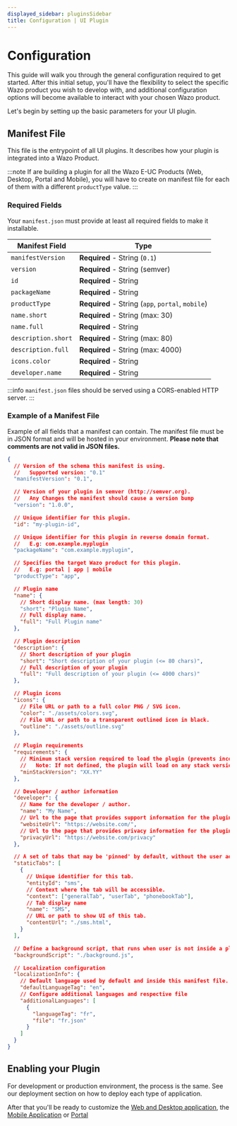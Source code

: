 ```yaml
---
displayed_sidebar: pluginsSidebar
title: Configuration | UI Plugin
---
```


# Configuration


This guide will walk you through the general configuration required to get started. After this initial setup, you'll have the flexibility to select the specific Wazo product you wish to develop with, and additional configuration options will become available to interact with your chosen Wazo product.

Let's begin by setting up the basic parameters for your UI plugin.

## Manifest File

This file is the entrypoint of all UI plugins. It describes how your plugin is integrated into a Wazo Product.

:::note
If are building a plugin for all the Wazo E-UC Products (Web, Desktop, Portal and Mobile), you will have to create on manifest file for each of them with a different `productType` value.
:::

### Required Fields

Your `manifest.json` must provide at least all required fields to make it installable.

| Manifest Field      | Type                                              |
| ------------------- | ------------------------------------------------- |
| `manifestVersion`   | **Required** - String (`0.1`)                     |
| `version`           | **Required** - String (semver)                    |
| `id`                | **Required** - String                             |
| `packageName`       | **Required** - String                             |
| `productType`       | **Required** - String (`app`, `portal`, `mobile`) |
| `name.short`        | **Required** - String (max: 30)                   |
| `name.full`         | **Required** - String                             |
| `description.short` | **Required** - String (max: 80)                   |
| `description.full`  | **Required** - String (max: 4000)                 |
| `icons.color`       | **Required** - String                             |
| `developer.name`    | **Required** - String                             |

:::info
`manifest.json` files should be served using a CORS-enabled HTTP server.
:::

### Example of a Manifest File

Example of all fields that a manifest can contain. The manifest file must be in JSON format and will be hosted in your environment.
**Please note that comments are not valid in JSON files.**

```json
{
  // Version of the schema this manifest is using.
  //   Supported version: "0.1"
  "manifestVersion": "0.1",

  // Version of your plugin in semver (http://semver.org).
  //   Any Changes the manifest should cause a version bump
  "version": "1.0.0",

  // Unique identifier for this plugin.
  "id": "my-plugin-id",

  // Unique identifier for this plugin in reverse domain format.
  //   E.g: com.example.myplugin
  "packageName": "com.example.myplugin",

  // Specifies the target Wazo product for this plugin.
  //   E.g: portal | app | mobile
  "productType": "app",

  // Plugin name
  "name": {
    // Short display name. (max length: 30)
    "short": "Plugin Name",
    // Full display name.
    "full": "Full Plugin name"
  },

  // Plugin description
  "description": {
    // Short description of your plugin
    "short": "Short description of your plugin (<= 80 chars)",
    // Full description of your plugin
    "full": "Full description of your plugin (<= 4000 chars)"
  },

  // Plugin icons
  "icons": {
    // File URL or path to a full color PNG / SVG icon.
    "color": "./assets/colors.svg",
    // File URL or path to a transparent outlined icon in black.
    "outline": "./assets/outline.svg"
  },

  // Plugin requirements
  "requirements": {
    // Minimum stack version required to load the plugin (prevents incompatibility with newer APIs)
    //   Note: If not defined, the plugin will load on any stack version.
    "minStackVersion": "XX.YY"
  },

  // Developer / author information
  "developer": {
    // Name for the developer / author.
    "name": "My Name",
    // Url to the page that provides support information for the plugin.
    "websiteUrl": "https://website.com/",
    // Url to the page that provides privacy information for the plugin.
    "privacyUrl": "https://website.com/privacy"
  },

  // A set of tabs that may be 'pinned' by default, without the user adding them manually. Static tabs declared in personal scope are always pinned to the app's personal experience. Static tabs do not currently support the 'teams' scope
  "staticTabs": [
    {
      // Unique identifier for this tab.
      "entityId": "sms",
      // Context where the tab will be accessible.
      "context": ["generalTab", "userTab", "phonebookTab"],
      // Tab display name
      "name": "SMS",
      // URL or path to show UI of this tab.
      "contentUrl": "./sms.html",
    }
  ],

  // Define a background script, that runs when user is not inside a plugin tabs.
  "backgroundScript": "./background.js",

  // Localization configuration
  "localizationInfo": {
    // Default language used by default and inside this manifest file.
    "defaultLanguageTag": "en",
    // Configure additional languages and respective file
    "additionalLanguages": [
      {
        "languageTag": "fr",
        "file": "fr.json"
      }
    ]
  }
}
```

## Enabling your Plugin

For development or production environment, the process is the same. See our deployment section on how to deploy each type of application.

After that you'll be ready to customize the [Web and Desktop application](../apps), the [Mobile Application](../mobile) or [Portal](../portal)
